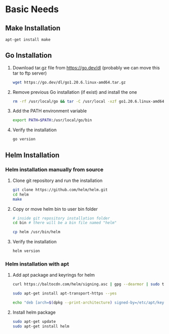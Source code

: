 # Basic Needs

## Make Installation

```bash
apt-get install make
```

## Go Installation

1. Download tar.gz file from <https://go.dev/dl> (probably we can move this tar to ftp server)

    ```bash
    wget https://go.dev/dl/go1.20.6.linux-amd64.tar.gz
    ```

2. Remove previous Go installation (if exist) and install the one

    ```bash
    rm -rf /usr/local/go && tar -C /usr/local -xzf go1.20.6.linux-amd64.tar.gz
    ```

3. Add the PATH environment variable

    ```bash
    export PATH=$PATH:/usr/local/go/bin
    ```

4. Verify the installation

    ```bash
    go version
    ```

## Helm Installation

### Helm installation manually from source

1. Clone git repository and run the installation

    ```bash
    git clone https://github.com/helm/helm.git
    cd helm
    make
    ```

2. Copy or move helm bin to user bin folder

    ```bash
    # inside git repository installation folder
    cd bin # there will be a bin file named "helm"
    
    cp helm /usr/bin/helm
    ```

3. Verify the installation

    ```bash
    helm version
    ```

### Helm installation with apt

1. Add apt package and keyrings for helm

    ```bash
    curl https://baltocdn.com/helm/signing.asc | gpg --dearmor | sudo tee /etc/apt/keyrings/helm.gpg > /dev/null

    sudo apt-get install apt-transport-https --yes
    
    echo "deb [arch=$(dpkg --print-architecture) signed-by=/etc/apt/keyrings/helm.gpg] https://baltocdn.com/helm/stable/debian/ all main" | sudo tee /etc/apt/sources.list.d/helm-stable-debian.list
    ```

2. Install helm package

    ```bash
    sudo apt-get update
    sudo apt-get install helm
    ```
